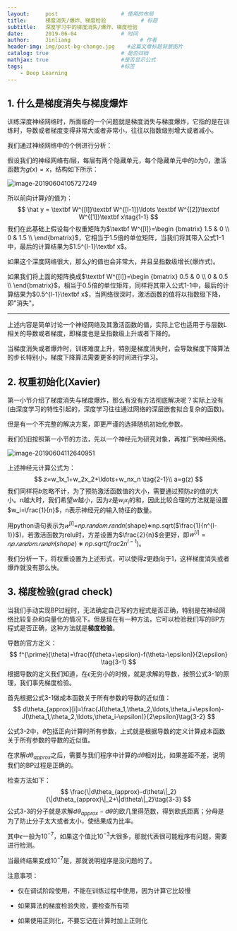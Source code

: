 ```yaml
---
layout:     post                    # 使用的布局
title:      梯度消失/爆炸、梯度检验           # 标题 
subtitle:   深度学习中的梯度消失/爆炸、梯度检验
date:       2019-06-04              # 时间
author:     Jinliang                      # 作者
header-img: img/post-bg-change.jpg    #这篇文章标题背景图片
catalog: true                       # 是否归档
mathjax: true                       #是否显示公式
tags:                               #标签
    - Deep Learning
---
```


## 1. 什么是梯度消失与梯度爆炸

训练深度神经网络时，所面临的一个问题就是梯度消失与梯度爆炸，它指的是在训练时，导数或者梯度变得非常大或者非常小，往往以指数级别增大或者减小。

我们通过神经网络中的个例进行分析：

假设我们的神经网络有$l$层，每层有两个隐藏单元，每个隐藏单元中的$b$为0，激活函数为$g(x)=x$，结构如下所示：

![image-20190604105727249](https://jinliangxx.oss-cn-beijing.aliyuncs.com/2019-06-04-025727.png)

所以前向计算$\hat y$的值为：
$$
\hat y  = \textbf W^{[l]}\textbf W^{[l-1]}\ldots \textbf W^{[2]}\textbf W^{[1]}\textbf x\tag{1-1}
$$
我们在此基础上假设每个权重矩阵为$\textbf W^{[l]}=\begin {bmatrix} 1.5 & 0 \\ 0 & 1.5 \\ \end{bmatrix}$，它相当于1.5倍的单位矩阵，当我们将其带入公式1-1中，最后的计算结果为$1.5^{l-1}\textbf x$。

如果这个深度网络很大，那么$\hat y$的值也会非常大，并且呈指数级增长(爆炸式)。

如果我们将上面的矩阵换成$\textbf W^{[l]}=\begin {bmatrix} 0.5 & 0 \\ 0 & 0.5 \\ \end{bmatrix}$，相当于0.5倍的单位矩阵，同样将其带入公式1-1中，最后的计算结果为$0.5^{l-1}\textbf x$，当网络很深时，激活函数的值将以指数级下降，即"消失"。

---

上述内容是简单讨论一个神经网络及其激活函数的值，实际上它也适用于与层数L相关的导数或者梯度，即梯度也是呈指数级上升或者下降的。

当梯度消失或者爆炸时，训练难度上升，特别是梯度消失时，会导致梯度下降算法的步长特别小，梯度下降算法需要更多的时间进行学习。



## 2. 权重初始化(Xavier)

第一小节介绍了梯度消失与梯度爆炸，那么有没有方法彻底解决呢？实际上没有(由深度学习的特性引起的，深度学习往往通过网络的深层嵌套拟合复杂的函数)。

但是有一个不完整的解决方案，即更严谨的选择随机初始化参数。

我们仍旧按照第一小节的方法，先以一个神经元为研究对象，再推广到神经网络。

![image-20190604112640951](https://jinliangxx.oss-cn-beijing.aliyuncs.com/2019-06-04-032641.png)

上述神经元计算公式为：
$$
z=w_1x_1+w_2x_2+\ldots+w_nx_n \tag{2-1}\\
a=g(z)
$$
我们同样将$b$忽略不计，为了预防激活函数值的大小，需要通过预防$z$的值的大小。$n$越大时，我们希望$w$越小，因为$z$是$w_ix_i$的和，因此比较合理的方法就是设置$w_i=\frac{1}{n}$，n表示神经元的输入特征的数量。

用python语句表示为$𝑤^{[l]}$=𝑛𝑝.𝑟𝑎𝑛𝑑𝑜𝑚.𝑟𝑎𝑛𝑑𝑛(shape)∗np.sqrt($\frac{1}{n^{l-1}}$)，若激活函数为relu时，方差设置为$\frac{2}{n}$会更好，即$w^{[l]}$$=𝑛𝑝.𝑟𝑎𝑛𝑑𝑜𝑚.𝑟𝑎𝑛𝑑𝑛(shape)∗np.sqrt($$frac{2}{n^{l-1}}$)。

我们分析一下，将权重设置为上述形式，可以使得$z$更趋向于1，这样梯度消失或者爆炸就没有那么快。



## 3. 梯度检验(grad check)

当我们手动实现BP过程时，无法确定自己写的方程式是否正确，特别是在神经网络比较复杂和向量化的情况下。但是现在有一种方法，它可以检验我们写的BP方程式是否正确，这种方法就是**梯度检验**。

导数的官方定义：
$$
f^{\prime}(\theta)=\frac{f(\theta+\epsilon)-f(\theta-\epsilon)}{2\epsilon} \tag{3-1}
$$
根据导数的定义我们知道，在$\epsilon$无穷小的时候，就是求解的导数，按照公式3-1的原理，我们事先梯度检验。

首先根据公式3-1做成本函数关于所有参数的导数的近似值：
$$
d\theta_{approx}[i]=\frac{J(\theta_1,\theta_2,\ldots,\theta_i+\epsilon)-J(\theta_1,\theta_2,\ldots,\theta_i-\epsilon)}{2\epsilon}\tag{3-2}
$$

公式3-2中，$\theta$包括正向计算时所有参数，上式就是根据导数的定义计算成本函数关于所有参数的导数的近似值。

在求解$d\theta_{approx}$之后，需要与我们程序中计算的$d\theta$相对比，如果差距不差，说明我们的BP过程是正确的。

检查方法如下：
$$
\frac{\|d\theta_{approx}-d\theta\|_2}{\|d\theta_{approx}\|_2+\|d\theta\|_2}\tag{3-3}
$$
公式3-3的分子就是求解$d\theta_{approx}-d\theta$的欧几里得范数，得到欧氏距离；分母是为了防止分子太大或者太小，使结果成为比率。

其中$\epsilon$一般为$10^{-7}$，如果这个值比$10^{-3}$大很多，那就代表很可能程序有问题，需要进行检测。

当最终结果变成$10^{-7}$是，那就说明程序是没问题的了。

注意事项：

- 仅在调试阶段使用，不能在训练过程中使用，因为计算它比较慢

- 如果算法的梯度检验失败，要检查所有项

- 如果使用正则化，不要忘记在计算时加上正则化

  